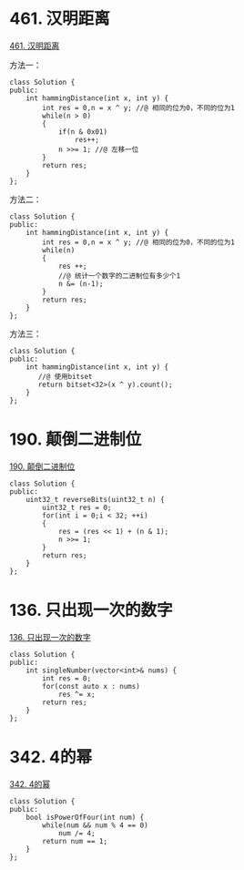 # 461. 汉明距离

[461. 汉明距离](https://leetcode-cn.com/problems/hamming-distance/)

方法一：

```
class Solution {
public:
    int hammingDistance(int x, int y) {
        int res = 0,n = x ^ y; //@ 相同的位为0，不同的位为1
        while(n > 0)
        {
            if(n & 0x01)
                res++;
            n >>= 1; //@ 左移一位
        }
        return res;
    }
};
```

方法二：

```
class Solution {
public:
    int hammingDistance(int x, int y) {
        int res = 0,n = x ^ y; //@ 相同的位为0，不同的位为1
        while(n)
        {
            res ++;
            //@ 统计一个数字的二进制位有多少个1
            n &= (n-1);
        }
        return res;
    }
};
```

方法三：

```
class Solution {
public:
    int hammingDistance(int x, int y) {
       //@ 使用bitset
       return bitset<32>(x ^ y).count();
    }
};
```

# 190. 颠倒二进制位

[190. 颠倒二进制位](https://leetcode-cn.com/problems/reverse-bits/)

```
class Solution {
public:
    uint32_t reverseBits(uint32_t n) {
        uint32_t res = 0;
        for(int i = 0;i < 32; ++i)
        {
            res = (res << 1) + (n & 1);
            n >>= 1;
        }
        return res;
    }
};
```

# 136. 只出现一次的数字

[136. 只出现一次的数字](https://leetcode-cn.com/problems/single-number/)

```
class Solution {
public:
    int singleNumber(vector<int>& nums) {
        int res = 0;
        for(const auto x : nums)
            res ^= x;
        return res;
    }
};
```

# 342. 4的幂

[342. 4的幂](https://leetcode-cn.com/problems/power-of-four/)

```
class Solution {
public:
    bool isPowerOfFour(int num) {
        while(num && num % 4 == 0)
            num /= 4;
        return num == 1;
    }
};
```

